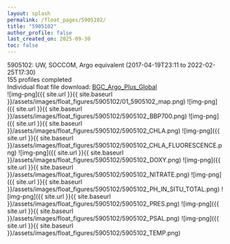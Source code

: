 ```yaml
---
layout: splash
permalink: /float_pages/5905102/
title: "5905102"
author_profile: false
last_created_on: 2025-09-30
toc: false
---
```

 
5905102: UW, SOCCOM, Argo equivalent (2017-04-19T23:11 to 2022-02-25T17:30)\
155 profiles completed\
Individual float file download: [BGC_Argo_Plus_Global](https://ftp.soest.hawaii.edu/bgc_argo_plus/Individual_Floats/outliers_removed/5905102_Sprof_processed.nc)\
![img-png]({{ site.url }}{{ site.baseurl }}/assets/images/float_figures/5905102/01_5905102_map.png)
![img-png]({{ site.url }}{{ site.baseurl }}/assets/images/float_figures/5905102/5905102_BBP700.png)
![img-png]({{ site.url }}{{ site.baseurl }}/assets/images/float_figures/5905102/5905102_CHLA.png)
![img-png]({{ site.url }}{{ site.baseurl }}/assets/images/float_figures/5905102/5905102_CHLA_FLUORESCENCE.png)
![img-png]({{ site.url }}{{ site.baseurl }}/assets/images/float_figures/5905102/5905102_DOXY.png)
![img-png]({{ site.url }}{{ site.baseurl }}/assets/images/float_figures/5905102/5905102_NITRATE.png)
![img-png]({{ site.url }}{{ site.baseurl }}/assets/images/float_figures/5905102/5905102_PH_IN_SITU_TOTAL.png)
![img-png]({{ site.url }}{{ site.baseurl }}/assets/images/float_figures/5905102/5905102_PRES.png)
![img-png]({{ site.url }}{{ site.baseurl }}/assets/images/float_figures/5905102/5905102_PSAL.png)
![img-png]({{ site.url }}{{ site.baseurl }}/assets/images/float_figures/5905102/5905102_TEMP.png)
